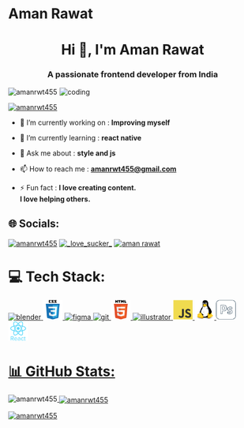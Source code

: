# Aman Rawat
<h1 align="center">Hi 👋, I'm Aman Rawat</h1>
<h3 align="center">A passionate frontend developer from India</h3>
<img align="right" alt="coding" width="400" src="https://user-images.githubusercontent.com/75851313/151668395-5591532b-28da-46a6-9476-7c9694bcb60e.gif"

<p align="left"> <img src="https://komarev.com/ghpvc/?username=amanrwt455&label=Profile%20views&color=0e75b6&style=flat" alt="amanrwt455" /> </p>

<p align="left"> <a href="https://twitter.com/amanrwt455" target="blank"><img src="https://img.shields.io/twitter/follow/amanrwt455?logo=twitter&style=for-the-badge" alt="amanrwt455" /></a> </p>

- 🔭 I’m currently working on : **Improving myself**

- 🌱 I’m currently learning : **react native**

- 💬 Ask me about : **style and js**

- 📫 How to reach me : **amanrwt455@gmail.com**

- ⚡ Fun fact : **I love creating content.**<br>
                 **I love helping others.**
  

## 🌐 Socials:
<p align="left">
<a href="https://twitter.com/amanrwt455" target="blank"><img align="center" src="https://raw.githubusercontent.com/rahuldkjain/github-profile-readme-generator/master/src/images/icons/Social/twitter.svg" alt="amanrwt455" height="30" width="40" /></a>
<a href="https://instagram.com/_love_sucker_" target="blank"><img align="center" src="https://raw.githubusercontent.com/rahuldkjain/github-profile-readme-generator/master/src/images/icons/Social/instagram.svg" alt="_love_sucker_" height="30" width="40" /></a>
<a href="https://linkedin.com/in/aman rawat" target="blank"><img align="center" src="https://raw.githubusercontent.com/rahuldkjain/github-profile-readme-generator/master/src/images/icons/Social/linked-in-alt.svg" alt="aman rawat" height="30" width="40" /></a>
</p>

# 💻 Tech Stack:
<p align="left"> <a href="https://www.blender.org/" target="_blank" rel="noreferrer"> <img src="https://download.blender.org/branding/community/blender_community_badge_white.svg" alt="blender" width="40" height="40"/> </a> <a href="https://www.w3schools.com/css/" target="_blank" rel="noreferrer"> <img src="https://raw.githubusercontent.com/devicons/devicon/master/icons/css3/css3-original-wordmark.svg" alt="css3" width="40" height="40"/> </a> <a href="https://www.figma.com/" target="_blank" rel="noreferrer"> <img src="https://www.vectorlogo.zone/logos/figma/figma-icon.svg" alt="figma" width="40" height="40"/> </a> <a href="https://git-scm.com/" target="_blank" rel="noreferrer"> <img src="https://www.vectorlogo.zone/logos/git-scm/git-scm-icon.svg" alt="git" width="40" height="40"/> </a> <a href="https://www.w3.org/html/" target="_blank" rel="noreferrer"> <img src="https://raw.githubusercontent.com/devicons/devicon/master/icons/html5/html5-original-wordmark.svg" alt="html5" width="40" height="40"/> </a> <a href="https://www.adobe.com/in/products/illustrator.html" target="_blank" rel="noreferrer"> <img src="https://www.vectorlogo.zone/logos/adobe_illustrator/adobe_illustrator-icon.svg" alt="illustrator" width="40" height="40"/> </a> <a href="https://developer.mozilla.org/en-US/docs/Web/JavaScript" target="_blank" rel="noreferrer"> <img src="https://raw.githubusercontent.com/devicons/devicon/master/icons/javascript/javascript-original.svg" alt="javascript" width="40" height="40"/> </a> <a href="https://www.linux.org/" target="_blank" rel="noreferrer"> <img src="https://raw.githubusercontent.com/devicons/devicon/master/icons/linux/linux-original.svg" alt="linux" width="40" height="40"/> </a> <a href="https://www.photoshop.com/en" target="_blank" rel="noreferrer"> <img src="https://raw.githubusercontent.com/devicons/devicon/master/icons/photoshop/photoshop-line.svg" alt="photoshop" width="40" height="40"/> </a> <a href="https://reactjs.org/" target="_blank" rel="noreferrer"> <img src="https://raw.githubusercontent.com/devicons/devicon/master/icons/react/react-original-wordmark.svg" alt="react" width="40" height="40"/>  </p>

# 📊 GitHub Stats:
<p><img align="left" src="https://github-readme-stats.vercel.app/api/top-langs?username=amanrwt455&show_icons=true&locale=en&layout=compact" alt="amanrwt455" /></p>

<p>&nbsp;<img align="center" src="https://github-readme-stats.vercel.app/api?username=amanrwt455&show_icons=true&locale=en" alt="amanrwt455" /></p>

<p><img align="center" src="https://github-readme-streak-stats.herokuapp.com/?user=amanrwt455&" alt="amanrwt455" /></p>
